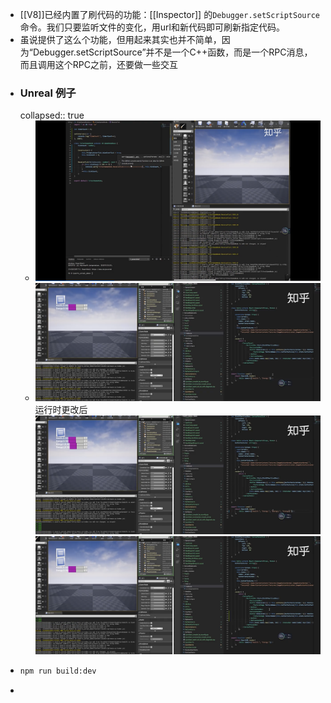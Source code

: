 - [[V8]]已经内置了刷代码的功能：[[Inspector]] 的`Debugger.setScriptSource` 命令。我们只要监听文件的变化，用url和新代码即可刷新指定代码。
- 虽说提供了这么个功能，但用起来其实也并不简单，因为“Debugger.setScriptSource”并不是一个C++函数，而是一个RPC消息，而且调用这个RPC之前，还要做一些交互
- ### Unreal 例子
  collapsed:: true
	- ![image.png](../assets/image_1716792701837_0.png)
	- ![image.png](../assets/image_1716794270490_0.png)
	  运行时更改后
	  ![image.png](../assets/image_1716794413837_0.png)
	  ![image.png](../assets/image_1716794436249_0.png)
- ``` bash 
  npm run build:dev
  ```
-